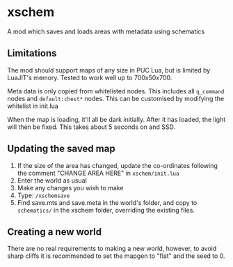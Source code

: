# xschem

A mod which saves and loads areas with metadata using schematics

## Limitations

The mod should support maps of any size in PUC Lua, but is limited by LuaJIT's memory. Tested to work well up to 700x50x700.

Meta data is only copied from whitelisted nodes. This includes all `q_command` nodes and `default:chest*` nodes.
This can be customised by modifying the whitelist in init.lua

When the map is loading, it'll all be dark initially. After it has loaded, the light will then be fixed. This takes about 5 seconds on
and SSD.

## Updating the saved map

1. If the size of the area has changed, update the co-ordinates following the comment "CHANGE AREA HERE" in `xschem/init.lua`
2. Enter the world as usual
3. Make any changes you wish to make
4. Type: `/xschemsave`
5. Find save.mts and save.meta in the world's folder, and copy to `schematics/` in the xschem folder, overriding the existing files.

## Creating a new world

There are no real requirements to making a new world, however, to avoid sharp cliffs it is recommended to set the mapgen to "flat" and the seed to 0.
